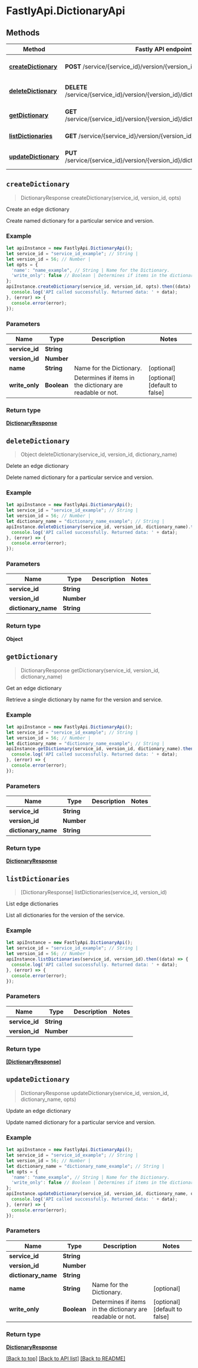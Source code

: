 # FastlyApi.DictionaryApi



## Methods

Method | Fastly API endpoint | Description
------------- | ------------- | -------------
[**createDictionary**](DictionaryApi.md#createDictionary) | **POST** /service/{service_id}/version/{version_id}/dictionary | Create an edge dictionary
[**deleteDictionary**](DictionaryApi.md#deleteDictionary) | **DELETE** /service/{service_id}/version/{version_id}/dictionary/{dictionary_name} | Delete an edge dictionary
[**getDictionary**](DictionaryApi.md#getDictionary) | **GET** /service/{service_id}/version/{version_id}/dictionary/{dictionary_name} | Get an edge dictionary
[**listDictionaries**](DictionaryApi.md#listDictionaries) | **GET** /service/{service_id}/version/{version_id}/dictionary | List edge dictionaries
[**updateDictionary**](DictionaryApi.md#updateDictionary) | **PUT** /service/{service_id}/version/{version_id}/dictionary/{dictionary_name} | Update an edge dictionary



## `createDictionary`

> DictionaryResponse createDictionary(service_id, version_id, opts)

Create an edge dictionary

Create named dictionary for a particular service and version.

### Example

```javascript
let apiInstance = new FastlyApi.DictionaryApi();
let service_id = "service_id_example"; // String | 
let version_id = 56; // Number | 
let opts = {
  'name': "name_example", // String | Name for the Dictionary.
  'write_only': false // Boolean | Determines if items in the dictionary are readable or not.
};
apiInstance.createDictionary(service_id, version_id, opts).then((data) => {
  console.log('API called successfully. Returned data: ' + data);
}, (error) => {
  console.error(error);
});

```

### Parameters

Name | Type | Description  | Notes
------------- | ------------- | ------------- | -------------
**service_id** | **String** |  |
**version_id** | **Number** |  |
**name** | **String** | Name for the Dictionary. | [optional]
**write_only** | **Boolean** | Determines if items in the dictionary are readable or not. | [optional] [default to false]

### Return type

[**DictionaryResponse**](DictionaryResponse.md)


## `deleteDictionary`

> Object deleteDictionary(service_id, version_id, dictionary_name)

Delete an edge dictionary

Delete named dictionary for a particular service and version.

### Example

```javascript
let apiInstance = new FastlyApi.DictionaryApi();
let service_id = "service_id_example"; // String | 
let version_id = 56; // Number | 
let dictionary_name = "dictionary_name_example"; // String | 
apiInstance.deleteDictionary(service_id, version_id, dictionary_name).then((data) => {
  console.log('API called successfully. Returned data: ' + data);
}, (error) => {
  console.error(error);
});

```

### Parameters

Name | Type | Description  | Notes
------------- | ------------- | ------------- | -------------
**service_id** | **String** |  |
**version_id** | **Number** |  |
**dictionary_name** | **String** |  |

### Return type

**Object**


## `getDictionary`

> DictionaryResponse getDictionary(service_id, version_id, dictionary_name)

Get an edge dictionary

Retrieve a single dictionary by name for the version and service.

### Example

```javascript
let apiInstance = new FastlyApi.DictionaryApi();
let service_id = "service_id_example"; // String | 
let version_id = 56; // Number | 
let dictionary_name = "dictionary_name_example"; // String | 
apiInstance.getDictionary(service_id, version_id, dictionary_name).then((data) => {
  console.log('API called successfully. Returned data: ' + data);
}, (error) => {
  console.error(error);
});

```

### Parameters

Name | Type | Description  | Notes
------------- | ------------- | ------------- | -------------
**service_id** | **String** |  |
**version_id** | **Number** |  |
**dictionary_name** | **String** |  |

### Return type

[**DictionaryResponse**](DictionaryResponse.md)


## `listDictionaries`

> [DictionaryResponse] listDictionaries(service_id, version_id)

List edge dictionaries

List all dictionaries for the version of the service.

### Example

```javascript
let apiInstance = new FastlyApi.DictionaryApi();
let service_id = "service_id_example"; // String | 
let version_id = 56; // Number | 
apiInstance.listDictionaries(service_id, version_id).then((data) => {
  console.log('API called successfully. Returned data: ' + data);
}, (error) => {
  console.error(error);
});

```

### Parameters

Name | Type | Description  | Notes
------------- | ------------- | ------------- | -------------
**service_id** | **String** |  |
**version_id** | **Number** |  |

### Return type

[**[DictionaryResponse]**](DictionaryResponse.md)


## `updateDictionary`

> DictionaryResponse updateDictionary(service_id, version_id, dictionary_name, opts)

Update an edge dictionary

Update named dictionary for a particular service and version.

### Example

```javascript
let apiInstance = new FastlyApi.DictionaryApi();
let service_id = "service_id_example"; // String | 
let version_id = 56; // Number | 
let dictionary_name = "dictionary_name_example"; // String | 
let opts = {
  'name': "name_example", // String | Name for the Dictionary.
  'write_only': false // Boolean | Determines if items in the dictionary are readable or not.
};
apiInstance.updateDictionary(service_id, version_id, dictionary_name, opts).then((data) => {
  console.log('API called successfully. Returned data: ' + data);
}, (error) => {
  console.error(error);
});

```

### Parameters

Name | Type | Description  | Notes
------------- | ------------- | ------------- | -------------
**service_id** | **String** |  |
**version_id** | **Number** |  |
**dictionary_name** | **String** |  |
**name** | **String** | Name for the Dictionary. | [optional]
**write_only** | **Boolean** | Determines if items in the dictionary are readable or not. | [optional] [default to false]

### Return type

[**DictionaryResponse**](DictionaryResponse.md)


[[Back to top]](#) [[Back to API list]](../../README.md#endpoints)
[[Back to README]](../../README.md)
